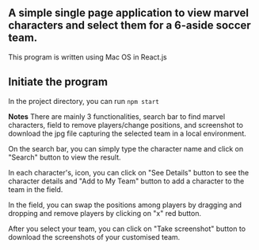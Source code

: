 ## A simple single page application to view marvel characters and select them for a 6-aside soccer team.

This program is written using Mac OS in React.js

## Initiate the program

In the project directory, you can run `npm start`

**Notes**
There are mainly 3 functionalities, search bar to find marvel characters, field to remove players/change positions, and screenshot to download the jpg file capturing the selected team in a local environment.

On the search bar, you can simply type the character name and click on "Search" button to view the result.

In each character's, icon, you can click on "See Details" button to see the character details and "Add to My Team" button to add a character to the team in the field.

In the field, you can swap the positions among players by dragging and dropping and remove players by clicking on "x" red button.

After you select your team, you can click on "Take screenshot" button to download the screenshots of your customised team.
